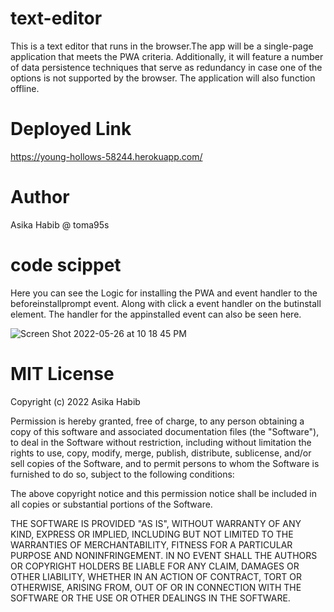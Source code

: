 # text-editor
This is a text editor that runs in the browser.The app will be a single-page application that meets the PWA criteria. Additionally, it will feature a number of data persistence techniques that serve as redundancy in case one of the options is not supported by the browser. The application will also function offline.

# Deployed Link

https://young-hollows-58244.herokuapp.com/

# Author

Asika Habib @ toma95s




# code scippet

Here you can see the Logic for installing the PWA and event handler to the beforeinstallprompt event. Along with click a event handler on the butinstall element. The handler for the appinstalled event can also be seen here.

![Screen Shot 2022-05-26 at 10 18 45 PM](https://user-images.githubusercontent.com/101033224/170634378-4fcbb88d-8e44-4301-81c6-6e8da814f56a.png)



# MIT License

Copyright (c) 2022 Asika Habib

Permission is hereby granted, free of charge, to any person obtaining a copy
of this software and associated documentation files (the "Software"), to deal
in the Software without restriction, including without limitation the rights
to use, copy, modify, merge, publish, distribute, sublicense, and/or sell
copies of the Software, and to permit persons to whom the Software is
furnished to do so, subject to the following conditions:

The above copyright notice and this permission notice shall be included in all
copies or substantial portions of the Software.

THE SOFTWARE IS PROVIDED "AS IS", WITHOUT WARRANTY OF ANY KIND, EXPRESS OR
IMPLIED, INCLUDING BUT NOT LIMITED TO THE WARRANTIES OF MERCHANTABILITY,
FITNESS FOR A PARTICULAR PURPOSE AND NONINFRINGEMENT. IN NO EVENT SHALL THE
AUTHORS OR COPYRIGHT HOLDERS BE LIABLE FOR ANY CLAIM, DAMAGES OR OTHER
LIABILITY, WHETHER IN AN ACTION OF CONTRACT, TORT OR OTHERWISE, ARISING FROM,
OUT OF OR IN CONNECTION WITH THE SOFTWARE OR THE USE OR OTHER DEALINGS IN THE
SOFTWARE.
